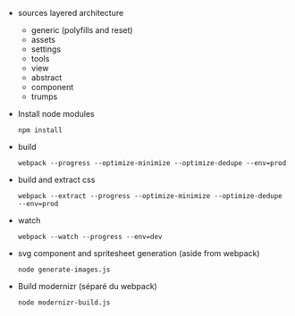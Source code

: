 + sources layered architecture
	+ generic (polyfills and reset)
	+ assets
	+ settings
	+ tools
	+ view
	+ abstract
	+ component
	+ trumps

+ Install node modules

	```
	npm install
	```

+ build

	```
	webpack --progress --optimize-minimize --optimize-dedupe --env=prod
	```

+ build and extract css

	```
	webpack --extract --progress --optimize-minimize --optimize-dedupe --env=prod
	```

+ watch

	```
	webpack --watch --progress --env=dev
	```

+ svg component and spritesheet generation (aside from webpack)

	```
	node generate-images.js
	```

+ Build modernizr (séparé du webpack)

	```
	node modernizr-build.js
	```